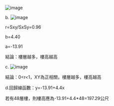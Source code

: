 ![image](https://github.com/user-attachments/assets/7b146b8f-e33b-4de1-a9c3-79da94f7b9a4)

b.
![image](https://github.com/user-attachments/assets/a0e69e56-5bbe-435a-a238-20af6a93ced9)

r=Sxy/SxSy=0.96

b=4.40

a=-13.91

結論：樓層越多，樓高越高

c.
![image](https://github.com/user-attachments/assets/d378ae3b-2cd2-4c59-ba6c-a456a0bf4844)

結論：0<r<1，XY為正相關，樓層越多，樓高越高

d.回歸線函數：y=-13.91+4.4x

  若有48層樓，則樓高應為-13.91+4.4*48=197.29公尺




